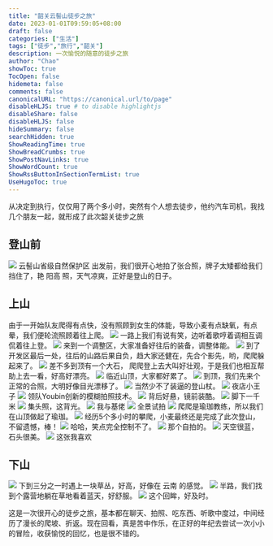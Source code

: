 ```yaml
---
title: "韶关云髻山徒步之旅"
date: 2023-01-01T09:59:05+08:00
draft: false
categories: ["生活"]
tags: ["徒步","旅行","韶关"]
description: 一次愉悦的随意的徒步之旅
author: "Chao"
showToc: true
TocOpen: false
hidemeta: false
comments: false
canonicalURL: "https://canonical.url/to/page"
disableHLJS: true # to disable highlightjs
disableShare: false
disableHLJS: false
hideSummary: false
searchHidden: true
ShowReadingTime: true
ShowBreadCrumbs: true
ShowPostNavLinks: true
ShowWordCount: true
ShowRssButtonInSectionTermList: true
UseHugoToc: true
---
```

从决定到执行，仅仅用了两个多小时，突然有个人想去徒步，他约汽车司机，我找几个朋友一起，就形成了此次韶关徒步之旅

## 登山前

![](https://preview.cloud.189.cn/image/imageAction?param=7C31649CEF0B53E0FCDCD81761BBB85EFF41F68E3A2FB1EE63EF7B5F3E1B7370E542076CED0E793B189FCC764A16302188C61D8964BA21F8BD9049EECED91F90620ED7C34CAD08F82E9C6EEEFCAE0502DA83BBADC11BE6BB1581165A05F14F2EDA0A6289FAB7756BAB8FE125DC932E325366EA4D)
云髻山省级自然保护区
出发前，我们很开心地拍了张合照，牌子太矮都给我们挡住了，艳 阳高 照，天气凉爽，正好是登山的日子。

## 上山

由于一开始队友爬得有点快，没有照顾到女生的体能，导致小麦有点缺氧，有点晕，我们便轮流照顾着往上爬。
![](https://preview.cloud.189.cn/image/imageAction?param=C80C9563A95224F6CA2D1360D49F318DDB7E4D884DB1281326A4765C94FE9BE185FF11EDCDCC99A04EDDA8CED4A8A34E5AFF04E3EEDA967C5E4694DA9ADB5D454CED89C040A0E796056AC38B2203D66D685A888F0A8B68BBDABEE880A3E9E82AABFB87126EDD139C0F571C879E941C57E072BD91)
一路上我们有说有笑，边听着歌哼着调相互调侃着往上登。
![](https://preview.cloud.189.cn/image/imageAction?param=BD418B90B2E7540182702E8AFDC55B743BD3C4779C6A3485E435748CB2A92F74FCE14EFF6259E4B7CA519A14106EDBDF16AE2AAEFBB4A5B7683D6AC19E91D73807451459AF62FF0E458B4B494F43609A358A73D4750D1FB9E20E1E79C5491D817F55CEA4BDC66343586650B9A8AD3EAAFB03B13A)
来到一个调整区，大家准备好往后的装备，调整体能。
![](https://preview.cloud.189.cn/image/imageAction?param=B1C1E97F8D9EE6AE6586AEAA2B21F6D8582D6F1E7E58F97B5D5F8E46A87C583F7A47E869755EF04706B88BF87B7436C4C85CB4221364F981520F938A334B93E0AEF0F10116A881F1A2095BA0AF0F97266CFF8AF90F81C8E9DB6480ED2473658D4DF51EA1A867312B58154C9910FC7133362B3BEC)
到了开发区最后一处，往后的山路后果自负，趋大家还健在，先合个影先，哟，爬爬躲起来了。
![](https://preview.cloud.189.cn/image/imageAction?param=A84957F71B89173ACAB27389D4519B4484313C13E4C05C4C02352FD32E9995265C811BF0F2BE596BEA8A62A4F9EAFA0620F9CFF996F36AFDE64E1B48609375E219E7B303BD4D020409BD4C20AF37541EFA65B01A3A2B26CAD5DB765851E59D31E96AAB718C606E99CFC69CD2F2E656CE2240B031)
差不多到顶有一个大石， 爬爬登上去大叫好壮观，于是我们也相互帮助上去一看，好高好漂亮。
![](https://preview.cloud.189.cn/image/imageAction?param=D9510A7B7D3F1631FA4E990F24D613E163682BE84A5100D4B01FAFAA7F60C972C1A4D1D954E66C289F8C3D51EC22AEB2217C2060C6CA1857D063A0D6A194E04B643A7491A4E78C8B0BF53B7C456F402B47DAD0BC8EFF2B114B8CFD4EFDEBBA9AF660C35D92378F35DEABC6A593DF8C2BAAEBE90F)
临近山顶，大家都好累了。
![](https://preview.cloud.189.cn/image/imageAction?param=96391A75AD6C43016610F2BECAE4B17B23AE397B7615ED1C6EBD7A4F897486DA452C907342105148F047322D8D7D215541D786F9884254D5B769BBC71F7C77E23786AEB1123391BA05FA1F11E815561B874135649160E66E0D48AB24C8597B71F4624AA689BDFA2CA81C49B026AA7CA3E7169B3B)
到顶，我们先来个正常的合照，大明好像目光漂移了。
![](https://preview.cloud.189.cn/image/imageAction?param=97B51CCA37595A23D46D390FB810E4968F9C780CDF5E7B89EC013660622560A9AACF9EC443EFCCDD3E657C9934CCE68FA0298985BD533B211FDE8CEEDE6DCA2ECB8F3249AB9950D20C4392AB6824B908CF0591D5DB0F9F6759B54146185F831B5C9464A583C87F67310C0933C9D97B1D67529C0A)
当然少不了装逼的登山杖。
![](https://preview.cloud.189.cn/image/imageAction?param=143624F3C9D4B4CFD04C6168CD13BAC7D61C7F8920AC98E21C042CC6D07B3FA14ECB3327E0EB179B3CD7B6EE46879E1573D2ACE129134D9615F5D2D24B9DA3728E4A42023469B05E55350CC07E7F15D421B90CA8D6606D9A85B3DE5133A7D624BDAB8CD4A37CFC199C27979076123BF7823EA0D5)
夜店小王子
![](https://preview.cloud.189.cn/image/imageAction?param=59167164C8697910A0359743A5674EDD7EF50D3D201EF5E98C525085BE29EAE591B84E520B8E620BD533871B580C88FEA2310B0E8203279734256A2B788FCC74A1538EFFB88AF0834225EB9E3D11D2002047EF1C148EF5984A7D808140D5278B55ECB723209D4DEAE3471AE854DCEC57602EC2AF)
领队Youbin创新的模糊拍照技术。
![](https://preview.cloud.189.cn/image/imageAction?param=3B52C927E1FB15C1846C262887B581ABF64382BB28AC0BFB81012E4192429D1DBA41DEFB6FF5FCD0F347042ED318BB926C71B15EE6865D13490F80C122F461BC9BD88C0AB5C766F5C2243F1D82F825C5830BAB44CFD7503DA553F67F91DC0D5921123CD2FA5F4A347ED7610AE02235E65A0D8F8B)
背后好悬，镜前装酷。
![](https://preview.cloud.189.cn/image/imageAction?param=AB8E1F52E0CDD2CF5677AADC7E3CE5768C239130373697536BAE03AC55DABE327A4FD44129C70D1AA371E21E0DFCBC0245E0B6CA630E1C8A135AFE38B98853AAB8931AA78AC0AE305B917548A726564D97AFED88F5E5832009A72D8D3E158418757BE0FCC099B2F5EB0508CDA8837CD1DE8F7EB7)
脚下一千米
![](https://preview.cloud.189.cn/image/imageAction?param=0AEBF8CC66400F751DD9A959B470AB0CEA094600E48E623AEFB2096152B52D62F52BE0D660B9BC2C5A25D4AB434C271BB875A3D9F2CC5978A981C44F2B0FE2601713A6568C8D785D093EFA58B1C828E358D011B0A610C549F156AF5CEA318F208F163CC0AF17A87428B94E1248A997B9AE21F376)
集头照，这背光。
![](https://preview.cloud.189.cn/image/imageAction?param=D847AD50FD7744584A73E3744B55993E4C50C3446A7E6860CDD495FEE4DF6500E49734603102BA614033E0BF0C214014186B5A79482A11C4FF76D7D4915D125AFC35C5EE61691CDA21CD36C64C79098CC4796CB660E64957120CF912FE8839CD616028B44EFA6274254C0E320D9DA116B046336C)
我与基佬
![](https://preview.cloud.189.cn/image/imageAction?param=C19D24804921A896AB40AC3C8DE316ACCE1B71B3D2C65AF89EF234DF2541995B73FEC5598562DE84BB0669A24DB02D1BC3042FC4C5EB7ADCEFDAFD45EC1A819DF61855A324E6DBA909C7BBA1A7438E9379E5FAE28ABFCE23C42B2F15319BEF3EDFE16F27D5CE4DAFD4D784C5B3B40798791F1D7A)
全景试拍
![](https://preview.cloud.189.cn/image/imageAction?param=7587319F84D112D9AC651BCD620F181012F664A715D06DEC4C216C07C0A147F9142745F0E30C5D1CE3F4BD8AA20F5F0E4FC2A57E48ECDA8070CC799A253B4E52205760D3CFE827B63409569E0A1D7E899A07414720A209001B4D754E6348B0565D72BC4663DFB06C3DD6C3EDE646B263FA44ABD5)
爬爬是瑜珈教练，所以我们在山顶做起了瑜珈。
![](https://preview.cloud.189.cn/image/imageAction?param=05204E292767A16B36A4A969F53647923660FC93B9309B6EF8D37EDCF4442C442BD391F07351B10E2735BD391CDCFF8AEFC687D9F3DFFAE2F73E1F922AC7987CC69D0CC525E00AC7E88042EC4204C6FFA9520FEE5568ED633F3DF01CFEE286AF4656AD32FC5BFF28529D60500B83139BB0F6012B)
经历5个多小时的攀爬，小麦最终还是完成了此次登山，不留遗憾，棒！
![](https://preview.cloud.189.cn/image/imageAction?param=8525ABF4F54C8489FB836C794CCFE2398E9BAE7D3BEC86CAAE42C40515DE2DBF7E9A70BA24D2F15A01605DFB8C72E94116A31203104ED65B027D895CBA74F0B5AE340F37723629F01EAF94E4D25355572B344EA3DD61A5127CC5C238EA11CD34322F7FD32F7BAF64E92193D1D156AD4188D503AA)
哈哈，笑点完全控制不了。
![](https://preview.cloud.189.cn/image/imageAction?param=B86563F6CAB7DBD8EF2A7225749CB392268879F50737F919B2F3D9C8FE7E4EDA896848337A7621D18034D611DE069ABB9BCB4B6EB8A815ED166BE374C8F5567B84806E167532CC1EBB65B64908C742BD5266B644F0691E013F35C79ECDB70711E19F649DAB12FB073C9CD56F41E18779121D3C4B)
那个自拍的。
![](https://preview.cloud.189.cn/image/imageAction?param=AB8E1F52E0CDD2CF5677AADC7E3CE5768C239130373697536BAE03AC55DABE327A4FD44129C70D1AA371E21E0DFCBC0245E0B6CA630E1C8A135AFE38B98853AAB8931AA78AC0AE305B917548A726564D97AFED88F5E5832009A72D8D3E158418757BE0FCC099B2F5EB0508CDA8837CD1DE8F7EB7)
天空很蓝，石头很美。
![](https://preview.cloud.189.cn/image/imageAction?param=D854654767E637CA885584A12207B622369CBB170050ADD14AED241F2E8179353ACB4A00E947B95AD748FB3FCB961E50E7EB674D6202C6E7F9D4F5590A5E5C644828ADC1C9EDF20FBB372457D84DEE8C08E3B1665529E037195C43A629C48E969888D3D7DB5DE215F0B02F01090BE227D8951B93)
这张我喜欢

## 下山

![](https://preview.cloud.189.cn/image/imageAction?param=6D13B6BE4EF83920FCDF59917C3CF47AD6F5A64A53A9A93E1B513EC5FFFBB8AB79136ACB7AA21E193E5789AD188F555434735404584DBD644F21DAD7059DCA6753F52CED9D58B26E4ABA8D0DE5B4A1FE6A2028F7FB9F0D9EBC3F47C3557D1B0F8830BC77B57746A0D02646946C4F4FA6DC441BC3)
下到三分之一时遇上一块草丛，好高，好像在 云南 的感觉。
![](https://preview.cloud.189.cn/image/imageAction?param=E8A989777D76B86B0C1BBAD99680EDD422E429D89878058698BE5CC9D9BF2FA298A407A38DDAED6572FC3B13195FB556F1DB9E624ADF145C60F894984CAF7593408BB3AFDEA39E0DE87C34D6D391721E0B12839646F390105DF5BDEC2BD489FEF83791F1339D0D9705448C12002BF8AC91219E4B)
半路，我们找到个露营地躺在草地看着蓝天，好舒服。
![](https://preview.cloud.189.cn/image/imageAction?param=3EF94CB5C20B998F250A6A6C048C5658E48DFCFD4A9ED69A73BFF52D306055D880BC6A03BF3E469CE53E5C34930EE3557B057E1592D4F49C76A13D1F5F1051F1968DF7F64871231337A961331F5A68B163FE95BACC2E18F260573730C855A577E12CC2D122E81AAA9B5EBF163005AEC0FAE22452)
这个回眸，好及时。

这是一次很开心的徒步之旅，基本都在聊天、拍照、吃东西、听歌中度过，中间经历了漫长的爬坡、折返。现在回看，真是苦中作乐，在正好的年纪去尝试一次小小的冒险，收获愉悦的回忆，也是很不错的。
